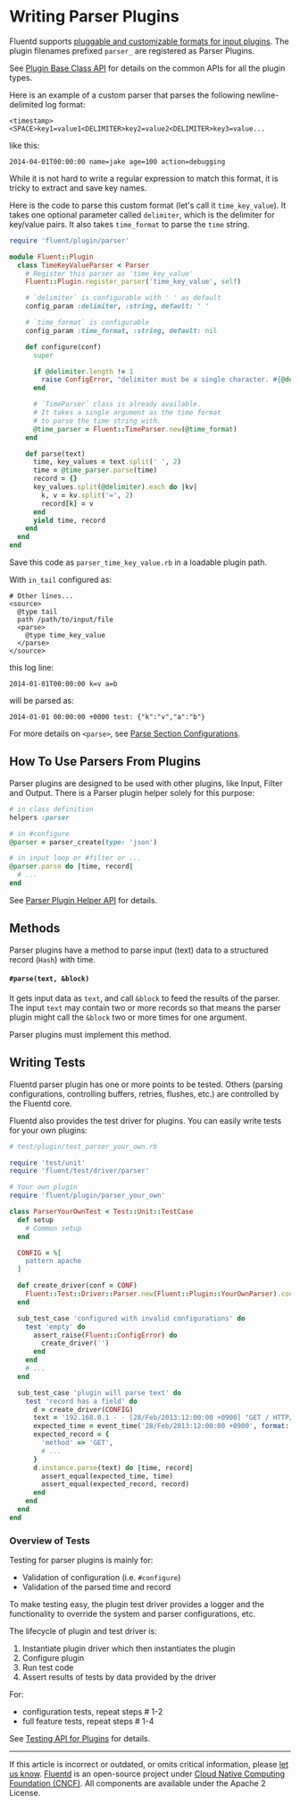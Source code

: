 # Writing Parser Plugins

Fluentd supports [pluggable and customizable formats for input
plugins](parser-plugin-overview). The plugin filenames prefixed `parser_` are
registered as Parser Plugins.

See [Plugin Base Class API](/developer/api-plugin-base.md) for details on the
common APIs for all the plugin types.

Here is an example of a custom parser that parses the following
newline-delimited log format:

```text
<timestamp><SPACE>key1=value1<DELIMITER>key2=value2<DELIMITER>key3=value...
```

like this:

```text
2014-04-01T00:00:00 name=jake age=100 action=debugging
```

While it is not hard to write a regular expression to match this format, it is
tricky to extract and save key names.

Here is the code to parse this custom format (let's call it `time_key_value`).
It takes one optional parameter called `delimiter`, which is the delimiter for
key/value pairs. It also takes `time_format` to parse the `time` string.

```rb
require 'fluent/plugin/parser'

module Fluent::Plugin
  class TimeKeyValueParser < Parser
    # Register this parser as 'time_key_value'
    Fluent::Plugin.register_parser('time_key_value', self)

    # `delimiter` is configurable with ' ' as default
    config_param :delimiter, :string, default: ' '

    # `time_format` is configurable
    config_param :time_format, :string, default: nil

    def configure(conf)
      super

      if @delimiter.length != 1
        raise ConfigError, "delimiter must be a single character. #{@delimiter} is not."
      end

      # `TimeParser` class is already available.
      # It takes a single argument as the time format
      # to parse the time string with.
      @time_parser = Fluent::TimeParser.new(@time_format)
    end

    def parse(text)
      time, key_values = text.split(' ', 2)
      time = @time_parser.parse(time)
      record = {}
      key_values.split(@delimiter).each do |kv|
        k, v = kv.split('=', 2)
        record[k] = v
      end
      yield time, record
    end
  end
end
```

Save this code as `parser_time_key_value.rb` in a loadable plugin path.

With `in_tail` configured as:

```text
# Other lines...
<source>
  @type tail
  path /path/to/input/file
  <parse>
    @type time_key_value
  </parse>
</source>
```

this log line:

```text
2014-01-01T00:00:00 k=v a=b
```

will be parsed as:

```text
2014-01-01 00:00:00 +0000 test: {"k":"v","a":"b"}
```

For more details on `<parse>`, see [Parse Section Configurations](/configuration/parse-section.md).


## How To Use Parsers From Plugins

Parser plugins are designed to be used with other plugins, like Input, Filter
and Output. There is a Parser plugin helper solely for this purpose:

```rb
# in class definition
helpers :parser

# in #configure
@parser = parser_create(type: 'json')

# in input loop or #filter or ...
@parser.parse do |time, record|
  # ...
end
```

See [Parser Plugin Helper API](/developer/api-plugin-helper-parser.md) for
details.


## Methods

Parser plugins have a method to parse input (text) data to a structured record
(`Hash`) with time.


#### `#parse(text, &block)`

It gets input data as `text`, and call `&block` to feed the results of the
parser. The input `text` may contain two or more records so that means the
parser plugin might call the `&block` two or more times for one argument.

Parser plugins must implement this method.


## Writing Tests

Fluentd parser plugin has one or more points to be tested. Others (parsing
configurations, controlling buffers, retries, flushes, etc.) are controlled by
the Fluentd core.

Fluentd also provides the test driver for plugins. You can easily write tests
for your own plugins:

```rb
# test/plugin/test_parser_your_own.rb

require 'test/unit'
require 'fluent/test/driver/parser'

# Your own plugin
require 'fluent/plugin/parser_your_own'

class ParserYourOwnTest < Test::Unit::TestCase
  def setup
    # Common setup
  end

  CONFIG = %[
    pattern apache
  ]

  def create_driver(conf = CONF)
    Fluent::Test::Driver::Parser.new(Fluent::Plugin::YourOwnParser).configure(conf)
  end

  sub_test_case 'configured with invalid configurations' do
    test 'empty' do
      assert_raise(Fluent::ConfigError) do
        create_driver('')
      end
    end
    # ...
  end

  sub_test_case 'plugin will parse text' do
    test 'record has a field' do
      d = create_driver(CONFIG)
      text = '192.168.0.1 - - [28/Feb/2013:12:00:00 +0900] "GET / HTTP/1.1" 200 777'
      expected_time = event_time('28/Feb/2013:12:00:00 +0900', format: '%d/%b/%Y:%H:%M:%S %z')
      expected_record = {
        'method' => 'GET',
        # ...
      }
      d.instance.parse(text) do |time, record|
        assert_equal(expected_time, time)
        assert_equal(expected_record, record)
      end
    end
  end
end
```


### Overview of Tests

Testing for parser plugins is mainly for:

-   Validation of configuration (i.e. `#configure`)
-   Validation of the parsed time and record

To make testing easy, the plugin test driver provides a logger and the
functionality to override the system and parser configurations, etc.

The lifecycle of plugin and test driver is:

1.  Instantiate plugin driver which then instantiates the plugin
2.  Configure plugin
3.  Run test code
4.  Assert results of tests by data provided by the driver

For: 

- configuration tests, repeat steps # 1-2
- full feature tests, repeat steps # 1-4

See [Testing API for Plugins](/developer/plugin-test-code.md) for details.


------------------------------------------------------------------------

If this article is incorrect or outdated, or omits critical information, please
[let us know](https://github.com/fluent/fluentd-docs-gitbook/issues?state=open).
[Fluentd](http://www.fluentd.org/) is an open-source project under
[Cloud Native Computing Foundation (CNCF)](https://cncf.io/). All components are
available under the Apache 2 License.